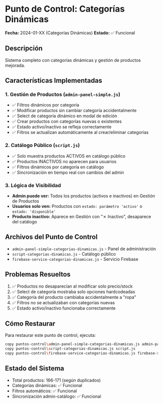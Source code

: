 # Punto de Control: Categorías Dinámicas

**Fecha:** 2024-01-XX (Categorías Dinámicas)
**Estado:** ✅ Funcional

## Descripción
Sistema completo con categorías dinámicas y gestión de productos mejorada.

## Características Implementadas

### 1. Gestión de Productos (`admin-panel-simple.js`)
- ✅ Filtros dinámicos por categoría
- ✅ Modificar productos sin cambiar categoría accidentalmente
- ✅ Select de categoría dinámico en modal de edición
- ✅ Crear productos con categorías nuevas o existentes
- ✅ Estado activo/inactivo se refleja correctamente
- ✅ Filtros se actualizan automáticamente al crear/eliminar categorías

### 2. Catálogo Público (`script.js`)
- ✅ Solo muestra productos ACTIVOS en catálogo público
- ✅ Productos INACTIVOS no aparecen para usuarios
- ✅ Filtros dinámicos por categoría en catálogo
- ✅ Sincronización en tiempo real con cambios del admin

### 3. Lógica de Visibilidad
- **Admin puede ver:** Todos los productos (activos e inactivos) en Gestión de Productos
- **Usuarios solo ven:** Productos con `estado: parámetro 'activo'` o `estado: 'disponible'`
- **Producto inactivo:** Aparece en Gestión con "✗ Inactivo", desaparece del catálogo

## Archivos del Punto de Control
- `admin-panel-simple-categorias-dinamicas.js` - Panel de administración
- `script-categorias-dinamicas.js` - Catálogo público
- `firebase-service-categorias-dinamicas.js` - Servicio Firebase

## Problemas Resueltos
1. ✅ Productos no desaparecían al modificar solo precio/stock
2. ✅ Select de categoría mostraba solo opciones hardcodeadas
3. ✅ Categoría del producto cambiaba accidentalmente a "ropa"
4. ✅ Filtros no se actualizaban con categorías nuevas
5. ✅ Estado activo/inactivo funcionaba correctamente

## Cómo Restaurar
Para restaurar este punto de control, ejecuta:
```bash
copy puntos-control\admin-panel-simple-categorias-dinamicas.js admin-panel-simple.js
copy puntos-control\script-categorias-dinamicas.js script.js
copy puntos-control\firebase-service-categorias-dinamicas.js firebase-service.js
```

## Estado del Sistema
- Total productos: 166-171 (según duplicados)
- Categorías dinámicas: ✅ Funcional
- Filtros automáticos: ✅ Funcional
- Sincronización admin-catálogo: ✅ Funcional
